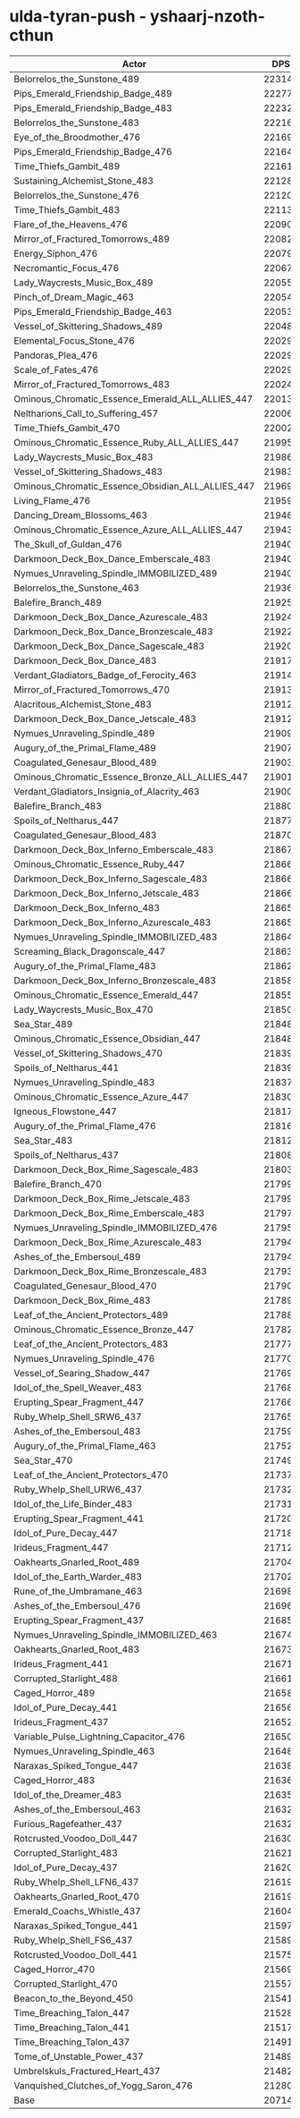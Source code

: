 # ulda-tyran-push - yshaarj-nzoth-cthun
| Actor | DPS | Increase |
|---|:---:|:---:|
|Belorrelos_the_Sunstone_489|223145|7.73%|
|Pips_Emerald_Friendship_Badge_489|222777|7.55%|
|Pips_Emerald_Friendship_Badge_483|222320|7.33%|
|Belorrelos_the_Sunstone_483|222165|7.25%|
|Eye_of_the_Broodmother_476|221690|7.02%|
|Pips_Emerald_Friendship_Badge_476|221649|7.00%|
|Time_Thiefs_Gambit_489|221612|6.99%|
|Sustaining_Alchemist_Stone_483|221286|6.83%|
|Belorrelos_the_Sunstone_476|221204|6.79%|
|Time_Thiefs_Gambit_483|221139|6.76%|
|Flare_of_the_Heavens_476|220908|6.65%|
|Mirror_of_Fractured_Tomorrows_489|220825|6.61%|
|Energy_Siphon_476|220799|6.59%|
|Necromantic_Focus_476|220675|6.53%|
|Lady_Waycrests_Music_Box_489|220553|6.48%|
|Pinch_of_Dream_Magic_463|220542|6.47%|
|Pips_Emerald_Friendship_Badge_463|220539|6.47%|
|Vessel_of_Skittering_Shadows_489|220488|6.44%|
|Elemental_Focus_Stone_476|220292|6.35%|
|Pandoras_Plea_476|220292|6.35%|
|Scale_of_Fates_476|220292|6.35%|
|Mirror_of_Fractured_Tomorrows_483|220244|6.33%|
|Ominous_Chromatic_Essence_Emerald_ALL_ALLIES_447|220137|6.27%|
|Neltharions_Call_to_Suffering_457|220060|6.24%|
|Time_Thiefs_Gambit_470|220025|6.22%|
|Ominous_Chromatic_Essence_Ruby_ALL_ALLIES_447|219950|6.18%|
|Lady_Waycrests_Music_Box_483|219867|6.14%|
|Vessel_of_Skittering_Shadows_483|219830|6.13%|
|Ominous_Chromatic_Essence_Obsidian_ALL_ALLIES_447|219692|6.06%|
|Living_Flame_476|219596|6.01%|
|Dancing_Dream_Blossoms_463|219463|5.95%|
|Ominous_Chromatic_Essence_Azure_ALL_ALLIES_447|219439|5.94%|
|The_Skull_of_Guldan_476|219404|5.92%|
|Darkmoon_Deck_Box_Dance_Emberscale_483|219402|5.92%|
|Nymues_Unraveling_Spindle_IMMOBILIZED_489|219400|5.92%|
|Belorrelos_the_Sunstone_463|219363|5.90%|
|Balefire_Branch_489|219258|5.85%|
|Darkmoon_Deck_Box_Dance_Azurescale_483|219245|5.84%|
|Darkmoon_Deck_Box_Dance_Bronzescale_483|219224|5.83%|
|Darkmoon_Deck_Box_Dance_Sagescale_483|219208|5.83%|
|Darkmoon_Deck_Box_Dance_483|219176|5.81%|
|Verdant_Gladiators_Badge_of_Ferocity_463|219146|5.80%|
|Mirror_of_Fractured_Tomorrows_470|219134|5.79%|
|Alacritous_Alchemist_Stone_483|219128|5.79%|
|Darkmoon_Deck_Box_Dance_Jetscale_483|219125|5.79%|
|Nymues_Unraveling_Spindle_489|219091|5.77%|
|Augury_of_the_Primal_Flame_489|219078|5.76%|
|Coagulated_Genesaur_Blood_489|219031|5.74%|
|Ominous_Chromatic_Essence_Bronze_ALL_ALLIES_447|219018|5.73%|
|Verdant_Gladiators_Insignia_of_Alacrity_463|219008|5.73%|
|Balefire_Branch_483|218809|5.63%|
|Spoils_of_Neltharus_447|218778|5.62%|
|Coagulated_Genesaur_Blood_483|218705|5.58%|
|Darkmoon_Deck_Box_Inferno_Emberscale_483|218673|5.57%|
|Ominous_Chromatic_Essence_Ruby_447|218669|5.57%|
|Darkmoon_Deck_Box_Inferno_Sagescale_483|218665|5.56%|
|Darkmoon_Deck_Box_Inferno_Jetscale_483|218664|5.56%|
|Darkmoon_Deck_Box_Inferno_483|218656|5.56%|
|Darkmoon_Deck_Box_Inferno_Azurescale_483|218651|5.56%|
|Nymues_Unraveling_Spindle_IMMOBILIZED_483|218643|5.55%|
|Screaming_Black_Dragonscale_447|218632|5.55%|
|Augury_of_the_Primal_Flame_483|218621|5.54%|
|Darkmoon_Deck_Box_Inferno_Bronzescale_483|218587|5.53%|
|Ominous_Chromatic_Essence_Emerald_447|218556|5.51%|
|Lady_Waycrests_Music_Box_470|218509|5.49%|
|Sea_Star_489|218489|5.48%|
|Ominous_Chromatic_Essence_Obsidian_447|218482|5.48%|
|Vessel_of_Skittering_Shadows_470|218393|5.43%|
|Spoils_of_Neltharus_441|218390|5.43%|
|Nymues_Unraveling_Spindle_483|218372|5.42%|
|Ominous_Chromatic_Essence_Azure_447|218302|5.39%|
|Igneous_Flowstone_447|218171|5.33%|
|Augury_of_the_Primal_Flame_476|218169|5.32%|
|Sea_Star_483|218121|5.30%|
|Spoils_of_Neltharus_437|218086|5.28%|
|Darkmoon_Deck_Box_Rime_Sagescale_483|218032|5.26%|
|Balefire_Branch_470|217998|5.24%|
|Darkmoon_Deck_Box_Rime_Jetscale_483|217998|5.24%|
|Darkmoon_Deck_Box_Rime_Emberscale_483|217970|5.23%|
|Nymues_Unraveling_Spindle_IMMOBILIZED_476|217959|5.22%|
|Darkmoon_Deck_Box_Rime_Azurescale_483|217949|5.22%|
|Ashes_of_the_Embersoul_489|217943|5.22%|
|Darkmoon_Deck_Box_Rime_Bronzescale_483|217933|5.21%|
|Coagulated_Genesaur_Blood_470|217900|5.19%|
|Darkmoon_Deck_Box_Rime_483|217893|5.19%|
|Leaf_of_the_Ancient_Protectors_489|217889|5.19%|
|Ominous_Chromatic_Essence_Bronze_447|217824|5.16%|
|Leaf_of_the_Ancient_Protectors_483|217772|5.13%|
|Nymues_Unraveling_Spindle_476|217703|5.10%|
|Vessel_of_Searing_Shadow_447|217692|5.09%|
|Idol_of_the_Spell_Weaver_483|217685|5.09%|
|Erupting_Spear_Fragment_447|217666|5.08%|
|Ruby_Whelp_Shell_SRW6_437|217652|5.07%|
|Ashes_of_the_Embersoul_483|217597|5.05%|
|Augury_of_the_Primal_Flame_463|217522|5.01%|
|Sea_Star_470|217490|5.00%|
|Leaf_of_the_Ancient_Protectors_470|217378|4.94%|
|Ruby_Whelp_Shell_URW6_437|217328|4.92%|
|Idol_of_the_Life_Binder_483|217319|4.91%|
|Erupting_Spear_Fragment_441|217204|4.86%|
|Idol_of_Pure_Decay_447|217187|4.85%|
|Irideus_Fragment_447|217120|4.82%|
|Oakhearts_Gnarled_Root_489|217047|4.78%|
|Idol_of_the_Earth_Warder_483|217020|4.77%|
|Rune_of_the_Umbramane_463|216989|4.75%|
|Ashes_of_the_Embersoul_476|216966|4.74%|
|Erupting_Spear_Fragment_437|216858|4.69%|
|Nymues_Unraveling_Spindle_IMMOBILIZED_463|216744|4.64%|
|Oakhearts_Gnarled_Root_483|216731|4.63%|
|Irideus_Fragment_441|216717|4.62%|
|Corrupted_Starlight_488|216619|4.58%|
|Caged_Horror_489|216589|4.56%|
|Idol_of_Pure_Decay_441|216564|4.55%|
|Irideus_Fragment_437|216527|4.53%|
|Variable_Pulse_Lightning_Capacitor_476|216503|4.52%|
|Nymues_Unraveling_Spindle_463|216488|4.51%|
|Naraxas_Spiked_Tongue_447|216381|4.46%|
|Caged_Horror_483|216360|4.45%|
|Idol_of_the_Dreamer_483|216353|4.45%|
|Ashes_of_the_Embersoul_463|216329|4.44%|
|Furious_Ragefeather_437|216323|4.43%|
|Rotcrusted_Voodoo_Doll_447|216308|4.43%|
|Corrupted_Starlight_483|216214|4.38%|
|Idol_of_Pure_Decay_437|216207|4.38%|
|Ruby_Whelp_Shell_LFN6_437|216196|4.37%|
|Oakhearts_Gnarled_Root_470|216193|4.37%|
|Emerald_Coachs_Whistle_437|216040|4.30%|
|Naraxas_Spiked_Tongue_441|215973|4.26%|
|Ruby_Whelp_Shell_FS6_437|215892|4.22%|
|Rotcrusted_Voodoo_Doll_441|215753|4.16%|
|Caged_Horror_470|215690|4.13%|
|Corrupted_Starlight_470|215573|4.07%|
|Beacon_to_the_Beyond_450|215413|3.99%|
|Time_Breaching_Talon_447|215289|3.93%|
|Time_Breaching_Talon_441|215179|3.88%|
|Time_Breaching_Talon_437|214919|3.76%|
|Tome_of_Unstable_Power_437|214891|3.74%|
|Umbrelskuls_Fractured_Heart_437|214825|3.71%|
|Vanquished_Clutches_of_Yogg_Saron_476|212807|2.74%|
|Base|207140|0.00%|
